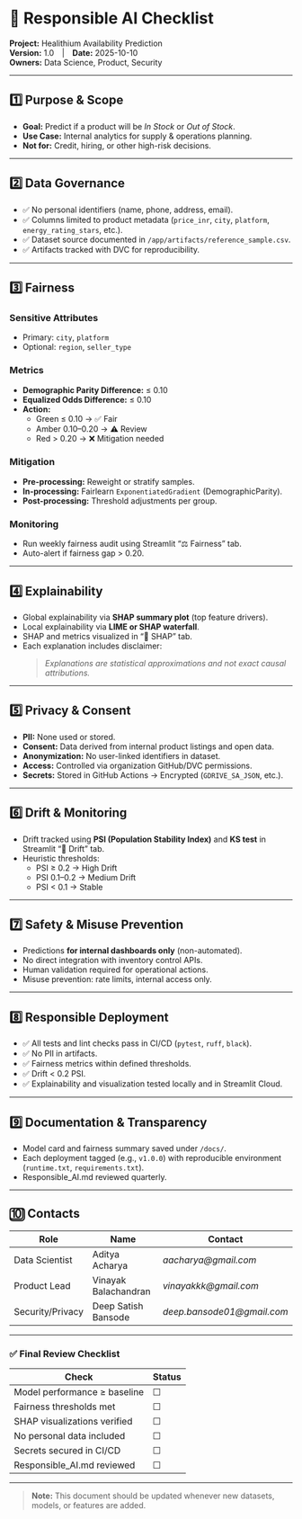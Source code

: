 # 🧭 Responsible AI Checklist

**Project:** Healithium Availability Prediction  
**Version:** 1.0 | **Date:** 2025-10-10  
**Owners:** Data Science, Product, Security

---

## 1️⃣ Purpose & Scope

- **Goal:** Predict if a product will be _In Stock_ or _Out of Stock_.
- **Use Case:** Internal analytics for supply & operations planning.
- **Not for:** Credit, hiring, or other high-risk decisions.

---

## 2️⃣ Data Governance

- ✅ No personal identifiers (name, phone, address, email).
- ✅ Columns limited to product metadata (`price_inr`, `city`, `platform`, `energy_rating_stars`, etc.).
- ✅ Dataset source documented in `/app/artifacts/reference_sample.csv`.
- ✅ Artifacts tracked with DVC for reproducibility.

---

## 3️⃣ Fairness

### Sensitive Attributes

- Primary: `city`, `platform`
- Optional: `region`, `seller_type`

### Metrics

- **Demographic Parity Difference:** ≤ 0.10
- **Equalized Odds Difference:** ≤ 0.10
- **Action:**
  - Green ≤ 0.10 → ✅ Fair
  - Amber 0.10–0.20 → ⚠️ Review
  - Red > 0.20 → ❌ Mitigation needed

### Mitigation

- **Pre-processing:** Reweight or stratify samples.
- **In-processing:** Fairlearn `ExponentiatedGradient` (DemographicParity).
- **Post-processing:** Threshold adjustments per group.

### Monitoring

- Run weekly fairness audit using Streamlit “⚖️ Fairness” tab.
- Auto-alert if fairness gap > 0.20.

---

## 4️⃣ Explainability

- Global explainability via **SHAP summary plot** (top feature drivers).
- Local explainability via **LIME or SHAP waterfall**.
- SHAP and metrics visualized in “🔎 SHAP” tab.
- Each explanation includes disclaimer:
  > _Explanations are statistical approximations and not exact causal attributions._

---

## 5️⃣ Privacy & Consent

- **PII:** None used or stored.
- **Consent:** Data derived from internal product listings and open data.
- **Anonymization:** No user-linked identifiers in dataset.
- **Access:** Controlled via organization GitHub/DVC permissions.
- **Secrets:** Stored in GitHub Actions → Encrypted (`GDRIVE_SA_JSON`, etc.).

---

## 6️⃣ Drift & Monitoring

- Drift tracked using **PSI (Population Stability Index)** and **KS test** in Streamlit “🌊 Drift” tab.
- Heuristic thresholds:
  - PSI ≥ 0.2 → High Drift
  - PSI 0.1–0.2 → Medium Drift
  - PSI < 0.1 → Stable

---

## 7️⃣ Safety & Misuse Prevention

- Predictions **for internal dashboards only** (non-automated).
- No direct integration with inventory control APIs.
- Human validation required for operational actions.
- Misuse prevention: rate limits, internal access only.

---

## 8️⃣ Responsible Deployment

- ✅ All tests and lint checks pass in CI/CD (`pytest`, `ruff`, `black`).
- ✅ No PII in artifacts.
- ✅ Fairness metrics within defined thresholds.
- ✅ Drift < 0.2 PSI.
- ✅ Explainability and visualization tested locally and in Streamlit Cloud.

---

## 9️⃣ Documentation & Transparency

- Model card and fairness summary saved under `/docs/`.
- Each deployment tagged (e.g., `v1.0.0`) with reproducible environment (`runtime.txt`, `requirements.txt`).
- Responsible_AI.md reviewed quarterly.

---

## 🔟 Contacts

| Role             | Name                 | Contact                    |
| ---------------- | -------------------- | -------------------------- |
| Data Scientist   | Aditya Acharya       | _aacharya@gmail.com_       |
| Product Lead     | Vinayak Balachandran | _vinayakkk@gmail.com_      |
| Security/Privacy | Deep Satish Bansode  | _deep.bansode01@gmail.com_ |

---

### ✅ Final Review Checklist

| Check                        | Status |
| ---------------------------- | ------ |
| Model performance ≥ baseline | ☐      |
| Fairness thresholds met      | ☐      |
| SHAP visualizations verified | ☐      |
| No personal data included    | ☐      |
| Secrets secured in CI/CD     | ☐      |
| Responsible_AI.md reviewed   | ☐      |

---

> **Note:** This document should be updated whenever new datasets, models, or features are added.

